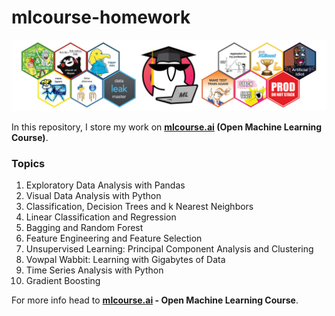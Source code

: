 # mlcourse-homework

<div align="center">

![ODS stickers](https://github.com/Yorko/mlcourse.ai/blob/master/img/ods_stickers.jpg)

</div>

In this repository, I store my work on **[mlcourse.ai](https://mlcourse.ai) (Open Machine Learning Course)**.

### Topics
1. Exploratory Data Analysis with Pandas 
2. Visual Data Analysis with Python
3. Classification, Decision Trees and k Nearest Neighbors
4. Linear Classification and Regression
5. Bagging and Random Forest
6. Feature Engineering and Feature Selection
7. Unsupervised Learning: Principal Component Analysis and Clustering 
8. Vowpal Wabbit: Learning with Gigabytes of Data
9. Time Series Analysis with Python
10. Gradient Boosting

For more info head to **[mlcourse.ai](https://mlcourse.ai)  - Open Machine Learning Course**.
